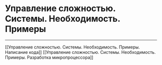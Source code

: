 # Управление сложностью. Системы. Необходимость. Примеры

---

[[Управление сложностью. Системы. Необходимость. Примеры. Написание кода]]
[[Управление сложностью. Системы. Необходимость. Примеры. Разработка микропроцессора]]